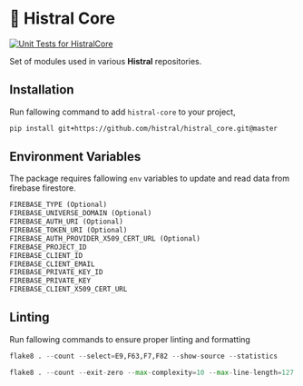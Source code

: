 # 🧠 Histral Core

[![Unit Tests for HistralCore](https://github.com/histral/histral_core/actions/workflows/unit_tests.yml/badge.svg)](https://github.com/histral/histral_core/actions/workflows/unit_tests.yml)

Set of modules used in various **Histral** repositories.

## Installation

Run fallowing command to add `histral-core` to your project,

```bash
pip install git+https://github.com/histral/histral_core.git@master
```

## Environment Variables

The package requires fallowing `env` variables to update and read data from
firebase firestore.

```txt
FIREBASE_TYPE (Optional)
FIREBASE_UNIVERSE_DOMAIN (Optional)
FIREBASE_AUTH_URI (Optional)
FIREBASE_TOKEN_URI (Optional)
FIREBASE_AUTH_PROVIDER_X509_CERT_URL (Optional)
FIREBASE_PROJECT_ID
FIREBASE_CLIENT_ID
FIREBASE_CLIENT_EMAIL
FIREBASE_PRIVATE_KEY_ID
FIREBASE_PRIVATE_KEY
FIREBASE_CLIENT_X509_CERT_URL
```

## Linting

Run fallowing commands to ensure proper linting and formatting

```py
flake8 . --count --select=E9,F63,F7,F82 --show-source --statistics
```

```py
flake8 . --count --exit-zero --max-complexity=10 --max-line-length=127 --statistics
```
